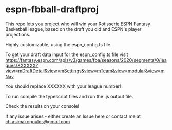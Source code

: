 # espn-fbball-draftproj

This repo lets you project who will win your Rotisserie ESPN Fantasy Basketball league, based on the draft you did and ESPN's player projections.  

Highly customizable, using the espn_config.ts file.

To get your draft data input for the espn_config.ts file visit https://fantasy.espn.com/apis/v3/games/fba/seasons/2020/segments/0/leagues/XXXXXX?view=mDraftDetail&view=mSettings&view=mTeam&view=modular&view=mNav

You should replace XXXXXX with your league number!


To run compile the typescript files and run the .js output file. 

Check the results on your console!

If any issue arises - either create an Issue here or contact me at ch.asimakopoulos@gmail.com

